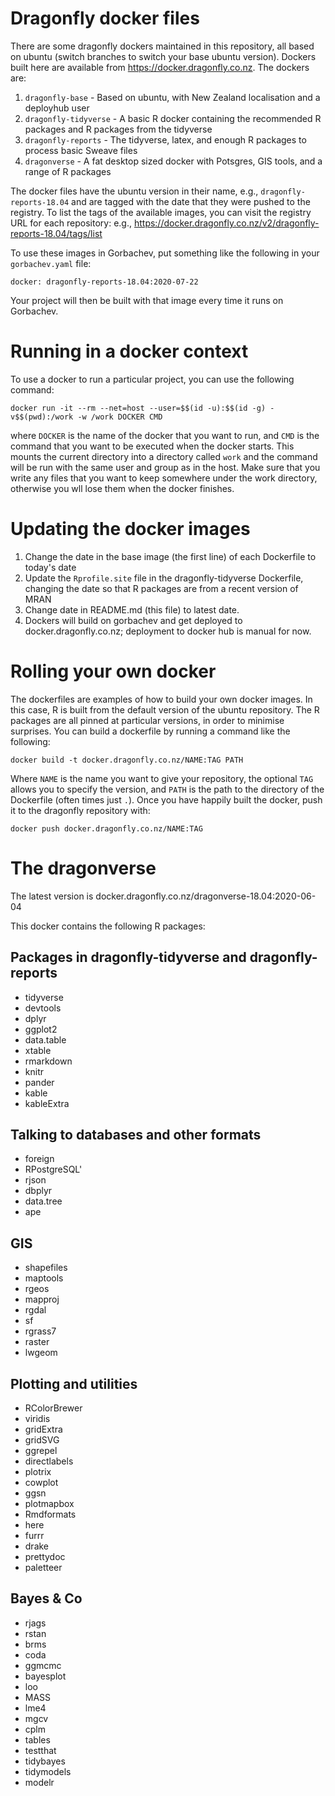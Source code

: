 # Dragonfly docker files

There are some dragonfly dockers maintained in this repository, all based on ubuntu (switch branches to switch
your base ubuntu version). Dockers built here are available from https://docker.dragonfly.co.nz. The dockers
are:

1. `dragonfly-base` - Based on ubuntu, with New Zealand localisation and a deployhub user 
2. `dragonfly-tidyverse` - A basic R docker containing the recommended R packages and 
    R packages from the tidyverse
3.  `dragonfly-reports` - The tidyverse, latex, and enough R packages to process basic 
    Sweave files
4.  `dragonverse` - A fat desktop sized docker with Potsgres, GIS tools, and a range of R packages

The docker files have the ubuntu version in their name,  e.g., `dragonfly-reports-18.04` and are tagged with the date 
that they were pushed to the registry. To list the tags of the available images, you can visit the 
registry URL for each repository: e.g., https://docker.dragonfly.co.nz/v2/dragonfly-reports-18.04/tags/list

To use these images in Gorbachev, put something like the following in your `gorbachev.yaml` file:
```
docker: dragonfly-reports-18.04:2020-07-22
```
Your project will then be built with that image every time it runs on Gorbachev.

# Running in a docker context

To use a docker to run a particular project, you can use the following command:

```
docker run -it --rm --net=host --user=$$(id -u):$$(id -g) -v$$(pwd):/work -w /work DOCKER CMD
```
where `DOCKER` is the name of the docker that you want to run, and `CMD` is the command that you want
to be executed when the docker starts. This mounts the current directory into a directory called
`work` and the command will be run with the same user and group as in the host. Make sure
that you write any files that you want to keep somewhere under the work directory, otherwise
you wll lose them when the docker finishes.

# Updating the docker images

1. Change the date in the base image (the first line) of each Dockerfile to today's date
2. Update the `Rprofile.site` file in the dragonfly-tidyverse Dockerfile, changing the date so that R packages are
	from a recent version of MRAN
3. Change date in README.md (this file) to latest date.
4. Dockers will build on gorbachev and get deployed to docker.dragonfly.co.nz; deployment to docker hub is manual for now.

# Rolling your own docker

The dockerfiles are examples of how to build your own docker images.  In this case,
R is built from the default version of the ubuntu repository. The R packages
are all pinned at particular versions, in order to minimise surprises. You can build
a dockerfile by running a command like the following:
```
docker build -t docker.dragonfly.co.nz/NAME:TAG PATH
 ```

Where `NAME` is the name you want to give your repository, the optional `TAG` allows
you to specify the version, and `PATH` is the path to the directory of the Dockerfile
(often times just `.`). Once you have happily built the docker, push it to the
dragonfly repository with:

```
docker push docker.dragonfly.co.nz/NAME:TAG 
```

# The dragonverse

The latest version is docker.dragonfly.co.nz/dragonverse-18.04:2020-06-04

This docker contains the following R packages:

## Packages in dragonfly-tidyverse and dragonfly-reports
* tidyverse
* devtools
* dplyr
* ggplot2
* data.table
* xtable
* rmarkdown
* knitr
* pander
* kable
* kableExtra

## Talking to databases and other formats
* foreign
* RPostgreSQL'
* rjson
* dbplyr
* data.tree
* ape

## GIS
* shapefiles
* maptools
* rgeos
* mapproj
* rgdal
* sf
* rgrass7
* raster
* lwgeom

## Plotting and utilities
* RColorBrewer
* viridis
* gridExtra
* gridSVG
* ggrepel
* directlabels
* plotrix
* cowplot
* ggsn
* plotmapbox
* Rmdformats
* here
* furrr
* drake
* prettydoc
* paletteer

## Bayes & Co
* rjags
* rstan
* brms
* coda
* ggmcmc
* bayesplot
* loo
* MASS
* lme4
* mgcv
* cplm
* tables
* testthat
* tidybayes
* tidymodels
* modelr

